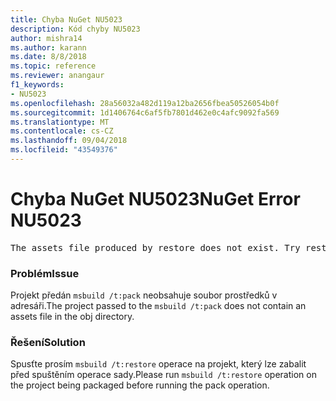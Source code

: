 ```yaml
---
title: Chyba NuGet NU5023
description: Kód chyby NU5023
author: mishra14
ms.author: karann
ms.date: 8/8/2018
ms.topic: reference
ms.reviewer: anangaur
f1_keywords:
- NU5023
ms.openlocfilehash: 28a56032a482d119a12ba2656fbea50526054b0f
ms.sourcegitcommit: 1d1406764c6af5fb7801d462e0c4afc9092fa569
ms.translationtype: MT
ms.contentlocale: cs-CZ
ms.lasthandoff: 09/04/2018
ms.locfileid: "43549376"
---
```

# <a name="nuget-error-nu5023"></a><span data-ttu-id="32c7b-103">Chyba NuGet NU5023</span><span class="sxs-lookup"><span data-stu-id="32c7b-103">NuGet Error NU5023</span></span>
<pre>The assets file produced by restore does not exist. Try restoring the project again. The expected location of the assets file is F:\project\obj\project.assets.json.</pre>

### <a name="issue"></a><span data-ttu-id="32c7b-104">Problém</span><span class="sxs-lookup"><span data-stu-id="32c7b-104">Issue</span></span>

<span data-ttu-id="32c7b-105">Projekt předán `msbuild /t:pack` neobsahuje soubor prostředků v adresáři.</span><span class="sxs-lookup"><span data-stu-id="32c7b-105">The project passed to the `msbuild /t:pack` does not contain an assets file in the obj directory.</span></span>


### <a name="solution"></a><span data-ttu-id="32c7b-106">Řešení</span><span class="sxs-lookup"><span data-stu-id="32c7b-106">Solution</span></span>

<span data-ttu-id="32c7b-107">Spusťte prosím `msbuild /t:restore` operace na projekt, který lze zabalit před spuštěním operace sady.</span><span class="sxs-lookup"><span data-stu-id="32c7b-107">Please run `msbuild /t:restore` operation on the project being packaged before running the pack operation.</span></span>

